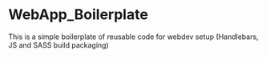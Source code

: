 # WebApp_Boilerplate
This is a simple boilerplate of reusable code for webdev setup (Handlebars, JS and SASS build packaging)
